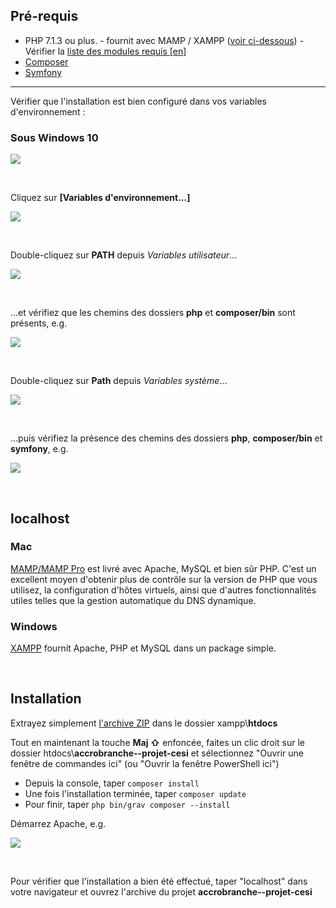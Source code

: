 ## Pré-requis

- PHP 7.1.3 ou plus. - fournit avec MAMP / XAMPP ([voir ci-dessous](#localhost)) - Vérifier la [liste des modules requis [en]](https://learn.getgrav.org/basics/requirements#php-requirements)
- [Composer](https://getcomposer.org/download/)
- [Symfony](https://symfony.com/download)

---

Vérifier que l'installation est bien configuré dans vos variables d'environnement :

### Sous Windows 10

![](images/variable.png)

<br/>

Cliquez sur **[Variables d'environnement...]**

![](images/variable_env.png)

<br/>

Double-cliquez sur **PATH** depuis *Variables utilisateur*...

![](images/path.png)

<br/>

...et vérifiez que les chemins des dossiers **php** et **composer/bin** sont présents, e.g.

![](images/path_chemin.png)

<br/>

Double-cliquez sur **Path** depuis *Variables système*...

![](images/path_sys.png)

<br/>

...puis vérifiez la présence des chemins des dossiers **php**, **composer/bin** et **symfony**, e.g.

![](images/path_sys_chemin.png)

<br/>

## localhost

### Mac
[MAMP/MAMP Pro](mamp.info) est livré avec Apache, MySQL et bien sûr PHP. C'est un excellent moyen d'obtenir plus de contrôle sur la version de PHP que vous utilisez, la configuration d'hôtes virtuels, ainsi que d'autres fonctionnalités utiles telles que la gestion automatique du DNS dynamique.

### Windows
[XAMPP](https://www.apachefriends.org/fr/index.html) fournit Apache, PHP et MySQL dans un package simple.

<br/>

## Installation

Extrayez simplement [l'archive ZIP](https://github.com/nstardust/accrobranche--projet-cesi/archive/main.zip) dans le dossier xampp\\**htdocs**

Tout en maintenant la touche **Maj &#8679;** enfoncée, faites un clic droit sur le dossier htdocs\\**accrobranche--projet-cesi** et sélectionnez "Ouvrir une fenêtre de commandes ici" (ou "Ouvrir la fenêtre PowerShell ici")

- Depuis la console, taper ``composer install``
- Une fois l'installation terminée, taper ``composer update``
- Pour finir, taper ``php bin/grav composer --install``

Démarrez Apache, e.g.

![](images/xampp.png)

<br/>

Pour vérifier que l'installation a bien été effectué, taper "localhost" dans votre navigateur et ouvrez l'archive du projet **accrobranche--projet-cesi**